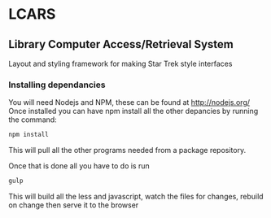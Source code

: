 LCARS
=====

Library Computer Access/Retrieval System
----------------------------------------

Layout and styling framework for making Star Trek style interfaces


### Installing dependancies ###

You will need Nodejs and NPM, these can be found at http://nodejs.org/
Once installed you can have npm install all the other depancies by running the command:

``` bash
npm install
```

This will pull all the other programs needed from a package repository.

Once that is done all you have to do is run

``` bash
gulp
```

This will build all the less and javascript, watch the files for changes, rebuild on change then serve it to the browser

